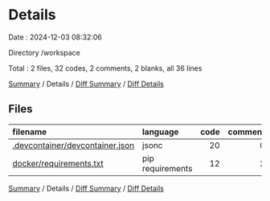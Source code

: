 # Details

Date : 2024-12-03 08:32:06

Directory /workspace

Total : 2 files,  32 codes, 2 comments, 2 blanks, all 36 lines

[Summary](results.md) / Details / [Diff Summary](diff.md) / [Diff Details](diff-details.md)

## Files
| filename | language | code | comment | blank | total |
| :--- | :--- | ---: | ---: | ---: | ---: |
| [.devcontainer/devcontainer.json](/.devcontainer/devcontainer.json) | jsonc | 20 | 0 | 0 | 20 |
| [docker/requirements.txt](/docker/requirements.txt) | pip requirements | 12 | 2 | 2 | 16 |

[Summary](results.md) / Details / [Diff Summary](diff.md) / [Diff Details](diff-details.md)